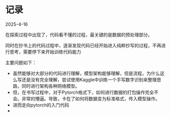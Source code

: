 # 记录

2025-4-16

在探索过程中出现了，代码看不懂的过程，最关键的是数据的预处理部分。

同时在抄书上的代码过程中，逐渐发现代码已经开始进入纯粹抄写的过程，不再进行思考，需要停下来开始训练代码能力

主要问题如下：

- 虽然能够对大部分的代码进行理解，模型架构能够理解，但是流程，为什么这么写还是没有完全理解，尝试使用Kaggle中训练一个手写数字识别来整理思路，同时进行架构各种网络模型。
- 但，在书写过程中，对于Pytorch格式下，如何进行数据的打包操作完全不会。非常的懵逼。导致，卡在了如何将数据变为标准格式，传入模型操作。
- 进而走向pytorch的入门代码
- 
